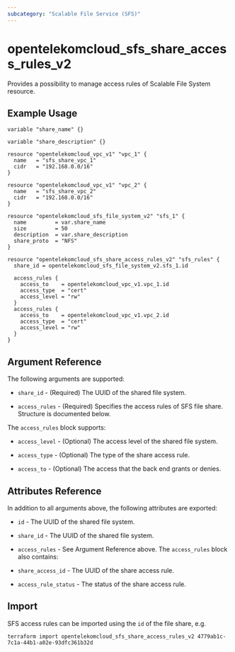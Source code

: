```yaml
---
subcategory: "Scalable File Service (SFS)"
---
```


# opentelekomcloud_sfs_share_access_rules_v2

Provides a possibility to manage access rules of Scalable File System resource.

## Example Usage

```hcl
variable "share_name" {}

variable "share_description" {}

resource "opentelekomcloud_vpc_v1" "vpc_1" {
  name   = "sfs_share_vpc_1"
  cidr   = "192.168.0.0/16"
}

resource "opentelekomcloud_vpc_v1" "vpc_2" {
  name   = "sfs_share_vpc_2"
  cidr   = "192.168.0.0/16"
}

resource "opentelekomcloud_sfs_file_system_v2" "sfs_1" {
  name         = var.share_name
  size         = 50
  description  = var.share_description
  share_proto  = "NFS"
}

resource "opentelekomcloud_sfs_share_access_rules_v2" "sfs_rules" {
  share_id = opentelekomcloud_sfs_file_system_v2.sfs_1.id

  access_rules {
    access_to    = opentelekomcloud_vpc_v1.vpc_1.id
    access_type  = "cert"
    access_level = "rw"
  }
  access_rules {
    access_to    = opentelekomcloud_vpc_v1.vpc_2.id
    access_type  = "cert"
    access_level = "rw"
  }
}
```

## Argument Reference

The following arguments are supported:

* `share_id` - (Required) The UUID of the shared file system.

* `access_rules` - (Required) Specifies the access rules of SFS file share. Structure is documented below.

The `access_rules` block supports:

* `access_level` - (Optional) The access level of the shared file system.

* `access_type` - (Optional) The type of the share access rule.

* `access_to` - (Optional) The access that the back end grants or denies.

## Attributes Reference

In addition to all arguments above, the following attributes are exported:

* `id` - The UUID of the shared file system.

* `share_id` - The UUID of the shared file system.

* `access_rules` - See Argument Reference above. The `access_rules` block also contains:

* `share_access_id` - The UUID of the share access rule.

* `access_rule_status` - The status of the share access rule.

## Import

SFS access rules can be imported using the `id` of the file share, e.g.

```shell
terraform import opentelekomcloud_sfs_share_access_rules_v2 4779ab1c-7c1a-44b1-a02e-93dfc361b32d
```
